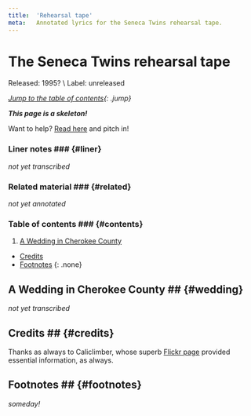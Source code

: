 ```yaml
---
title:  'Rehearsal tape'
meta:   Annotated lyrics for the Seneca Twins rehearsal tape.
---
```


# The Seneca Twins rehearsal tape #

<!--
TODO:
  * Review of forums?
  * Review of Songmeanings?
  * Googling/trying to explain the song title?
  * Checking the lyrics?
  * Checking interviews?
  * Checking for related material?
-->

Released: 1995? \\
Label: unreleased

*[Jump to the table of contents](#contents){: .jump}*

__*This page is a skeleton!*__

Want to help? [Read here](about.html#contributing) and pitch in!

### Liner notes ### {#liner}

*not yet transcribed*

### Related material ### {#related}

*not yet annotated*

### Table of contents ### {#contents}

1. [A Wedding in Cherokee County](#wedding)

* [Credits](#credits)
* [Footnotes](#footnotes)
{: .none}

## A Wedding in Cherokee County ## {#wedding}

*not yet transcribed*

## Credits ## {#credits}

Thanks as always to Caliclimber, whose superb [Flickr
page](https://www.flickr.com/photos/caliclimber/sets/72157616742976245)
provided essential information, as always.

## Footnotes ## {#footnotes}

*someday!*
